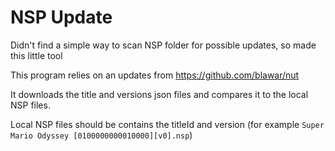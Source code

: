 # NSP Update
Didn't find a simple way to scan NSP folder for possible updates, so made this little tool

This program relies on an updates from https://github.com/blawar/nut

It downloads the title and versions json files and compares it to the local NSP files.

Local NSP files should be contains the titleId and version (for example ```Super Mario Odyssey [0100000000010000][v0].nsp```)


